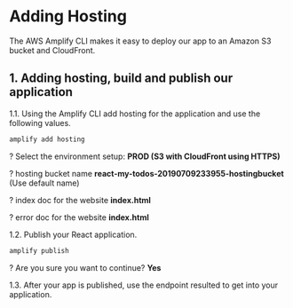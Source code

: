 # Adding Hosting

The AWS Amplify CLI makes it easy to deploy our app to an Amazon S3 bucket and CloudFront.

## 1. Adding hosting, build and publish our application

1.1\. Using the Amplify CLI add hosting for the application and use the following values.

``` bash
amplify add hosting
```

? Select the environment setup: **PROD (S3 with CloudFront using HTTPS)**

? hosting bucket name **react-my-todos-20190709233955-hostingbucket** (Use default name)

? index doc for the website **index.html**

? error doc for the website **index.html**

1.2\. Publish your React application.

``` bash
amplify publish
```

? Are you sure you want to continue? **Yes**

1.3\. After your app is published, use the endpoint resulted to get into your application.